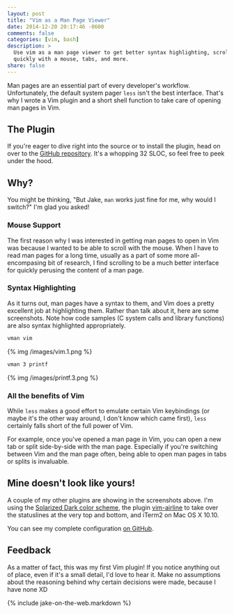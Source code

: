 ```yaml
---
layout: post
title: "Vim as a Man Page Viewer"
date: 2014-12-20 20:17:46 -0600
comments: false
categories: [vim, bash]
description: >
  Use vim as a man page viewer to get better syntax highlighting, scroll
  quickly with a mouse, tabs, and more.
share: false
---
```


Man pages are an essential part of every developer's workflow. Unfortunately,
the default system pager `less` isn't the best interface. That's why I wrote a
Vim plugin and a short shell function to take care of opening man pages in Vim.

<!-- more -->

## The Plugin

If you're eager to dive right into the source or to install the plugin, head on
over to the [GitHub repository][vman-github]. It's a whopping 32 SLOC, so feel
free to peek under the hood.

## Why?

You might be thinking, "But Jake, `man` works just fine for me, why would I
switch?" I'm glad you asked!

### Mouse Support

The first reason why I was interested in getting man pages to open in Vim was
because I wanted to be able to scroll with the mouse. When I have to read man
pages for a long time, usually as a part of some more all-encompasing bit of
research, I find scrolling to be a much better interface for quickly perusing
the content of a man page.

### Syntax Highlighting

As it turns out, man pages have a syntax to them, and Vim does a pretty
excellent job at highlighting them. Rather than talk about it, here are some
screenshots. Note how code samples (C system calls and library functions) are
also syntax highlighted appropriately.

```bash Example 1
vman vim
```

{% img /images/vim.1.png %}

```bash Example 2
vman 3 printf
```

{% img /images/printf.3.png %}

### All the benefits of Vim

While `less` makes a good effort to emulate certain Vim keybindings (or maybe
it's the other way around, I don't know which came first), `less` certainly
falls short of the full power of Vim.

For example, once you've opened a man page in Vim, you can open a new tab or
split side-by-side with the man page. Especially if you're switching between Vim
and the man page often, being able to open man pages in tabs or splits is
invaluable.

## Mine doesn't look like yours!

A couple of my other plugins are showing in the screenshots above. I'm using the
[Solarized Dark color scheme][vim-colors-solarized], the plugin
[vim-airline][vim-airline] to take over the statuslines at the very top and
bottom, and iTerm2 on Mac OS X 10.10.

You can see my complete configuration [on GitHub][dotfiles].

## Feedback

As a matter of fact, this was my first Vim plugin! If you notice anything out of
place, even if it's a small detail, I'd love to hear it. Make no assumptions
about the reasoning behind why certain decisions were made, because I have none
XD

{% include jake-on-the-web.markdown %}

[vman-github]: https://github.com/jez/vim-superman

[vim.1]: /images/vim.1.png
[printf.3]: /images/printf.3.png

[vim-colors-solarized]: https://github.com/altercation/vim-colors-solarized
[vim-airline]: https://github.com/bling/vim-airline

[dotfiles]: https://github.com/jez/dotfiles

